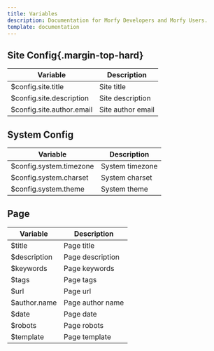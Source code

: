 ```yaml
---
title: Variables
description: Documentation for Morfy Developers and Morfy Users.
template: documentation
---
```


## Site Config{.margin-top-hard}

<table class="table table-striped table-bordered">
    <thead>
        <tr>
            <th>Variable</th>
            <th>Description</th>
        </tr>
    </thead>
    <tbody>
        <tr>
            <td>$config.site.title</td>
            <td>Site title</td>
        </tr>
        <tr>
            <td>$config.site.description</td>
            <td>Site description</td>
        </tr>
        <tr>
            <td>$config.site.author.email</td>
            <td>Site author email</td>
        </tr>
    </tbody>
</table>

## System Config

<table class="table table-striped table-bordered">
    <thead>
        <tr>
            <th>Variable</th>
            <th>Description</th>
        </tr>
    </thead>
    <tbody>
        <tr>
            <td>$config.system.timezone</td>
            <td>System timezone</td>
        </tr>
        <tr>
            <td>$config.system.charset</td>
            <td>System charset</td>
        </tr>
        <tr>
            <td>$config.system.theme</td>
            <td>System theme</td>
        </tr>
    </tbody>
</table>

## Page

<table class="table table-striped table-bordered">
    <thead>
        <tr>
            <th>Variable</th>
            <th>Description</th>
        </tr>
    </thead>
    <tbody>
        <tr>
            <td>$title</td>
            <td>Page title</td>
        </tr>
        <tr>
            <td>$description</td>
            <td>Page description</td>
        </tr>
        <tr>
            <td>$keywords</td>
            <td>Page keywords</td>
        </tr>
        <tr>
            <td>$tags</td>
            <td>Page tags</td>
        </tr>
        <tr>
            <td>$url</td>
            <td>Page url</td>
        </tr>
        <tr>
            <td>$author.name</td>
            <td>Page author name</td>
        </tr>
        <tr>
            <td>$date</td>
            <td>Page date</td>
        </tr>
        <tr>
            <td>$robots</td>
            <td>Page robots</td>
        </tr>
        <tr>
            <td>$template</td>
            <td>Page template</td>
        </tr>
    </tbody>
</table>
